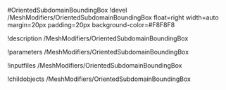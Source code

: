 <!-- MOOSE Object Documentation Stub: Remove this when content is added. -->
#OrientedSubdomainBoundingBox
!devel /MeshModifiers/OrientedSubdomainBoundingBox float=right width=auto margin=20px padding=20px background-color=#F8F8F8

!description /MeshModifiers/OrientedSubdomainBoundingBox

!parameters /MeshModifiers/OrientedSubdomainBoundingBox

!inputfiles /MeshModifiers/OrientedSubdomainBoundingBox

!childobjects /MeshModifiers/OrientedSubdomainBoundingBox
